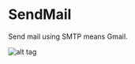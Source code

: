 # SendMail
Send mail using SMTP means Gmail.

![alt tag](https://s5.postimg.org/ssh6zd57b/send_email.png)
